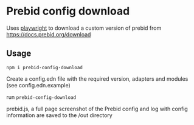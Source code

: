 # Prebid config download

Uses [playwright](https://playwright.dev/) to download a custom version of prebid
from https://docs.prebid.org/download

## Usage
`npm i prebid-config-download`

Create a config.edn file with the required version, adapters and modules (see
config.edn.example)

run `prebid-config-download`

prebid.js, a full page screenshot of the Prebid config and log with config information
are saved to the /out directory
